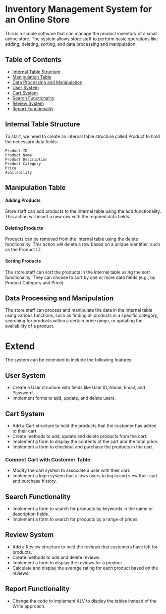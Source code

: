 # Inventory Management System for an Online Store

This is a simple software that can manage the product inventory of a small online store. The system allows store staff to perform basic operations like adding, deleting, sorting, and data processing and manipulation.

## Table of Contents
- [Internal Table Structure](#internal-table-Structure)
- [Manipulation Table](#Manipulation-table)
- [Data Processing and Manipulation](#date-processing-and-manipulation)
- [User System](#user-System)
- [Cart System](#cart-system)
- [Search Functionality](#search-functionality)
- [Review System](#review-system)
- [Report Functionality](#report-functionality)
    
## Internal Table Structure

To start, we need to create an internal table structure called Product to hold the necessary data fields:

    Product ID
    Product Name
    Product Description
    Product Category
    Price
    Availability

## Manipulation Table

#### Adding Products

Store staff can add products to the internal table using the add functionality. This action will insert a new row with the required data fields.

#### Deleting Products

Products can be removed from the internal table using the delete functionality. This action will delete a row based on a unique identifier, such as the Product ID.

#### Sorting Products

The store staff can sort the products in the internal table using the sort functionality. They can choose to sort by one or more data fields (e.g., by Product Category and Price).

## Data Processing and Manipulation

The store staff can process and manipulate the data in the internal table using various functions, such as finding all products in a specific category, searching for products within a certain price range, or updating the availability of a product.

# Extend

The system can be extended to include the following features:

## User System

- Create a User structure with fields like User ID, Name, Email, and Password.
- Implement forms to add, update, and delete users.

## Cart System

- Add a Cart structure to hold the products that the customer has added to their cart.
- Create methods to add, update and delete products from the cart.
- Implement a form to display the contents of the cart and the total price.
- Implement a form to checkout and purchase the products in the cart.

### Connect Cart with Customer Table

- Modify the cart system to associate a user with their cart.
- Implement a login system that allows users to log in and view their cart and purchase history.

## Search Functionality

- Implement a form to search for products by keywords in the name or description fields.
- Implement a form to search for products by a range of prices.

## Review System

- Add a Review structure to hold the reviews that customers have left for products.
- Create methods to add and delete reviews.
- Implement a form to display the reviews for a product.
- Calculate and display the average rating for each product based on the reviews.

## Report Functionality

- Change the code to implement ALV to display the tables instead of the Write approach.
